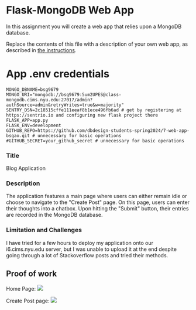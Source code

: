 # Flask-MongoDB Web App

In this assignment you will create a web app that relies upon a MongoDB database.

Replace the contents of this file with a description of your own web app, as described in [the instructions](./instructions.md).

# App .env credentials
```
MONGO_DBNAME=bsg9679
MONGO_URI="mongodb://bsg9679:5um2UPES@class-mongodb.cims.nyu.edu:27017/admin?authSource=admin&retryWrites=true&w=majority"
SENTRY_DSN=2c18515cffe111eeaf8b1ece496fb6ad # get by registering at https://sentrio.io and configuring new flask project there
FLASK_APP=app.py
FLASK_ENV=development
GITHUB_REPO=https://github.com/dbdesign-students-spring2024/7-web-app-bsgao.git # unnecessary for basic operations
#GITHUB_SECRET=your_github_secret # unnecessary for basic operations
```

### Title
Blog Application

### Description

The application features a main page where users can either remain idle or choose to navigate to the "Create Post" page. On this page, users can enter their thoughts into a chatbox. Upon hitting the "Submit" button, their entries are recorded in the MongoDB database.

### Limitation and Challenges

I have tried for a few hours to deploy my application onto our i6.cims.nyu.edu server, but I was unable to upload it at the end despite going through a lot of Stackoverflow posts and tried their methods.

## Proof of work
Home Page:
<img src="/Users/brandongao/flask-app/images/Screen Shot 2024-04-21 at 8.35.31 PM.png"
    />

Create Post page:
<img src="/Users/brandongao/flask-app/images/Screen Shot 2024-04-21 at 8.37.53 PM.png"
     />
